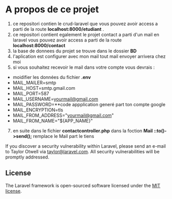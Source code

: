 

A propos de ce projet
=====================

1. ce repositori contien le crud-laravel que vous pouvez avoir access a parti de la route **localhost:8000/etudiant** .
2. ce repositori contient egalement le projet contact a parti d'un mail en laravel vous pouvez avoir access a parti de la route **localhost:8000/contact**
3. la base de donnees du projet se trouve dans le dossier **BD**
4. l'aplication est configurer avec mon mail tout mail envoyer arrivera chez moi
5. si vous souhaitez recevoir le mail dans votre compte vous devrais :
- moidifier les données du fichier **.env**
- MAIL_MAILER=smtp
- MAIL_HOST=smtp.gmail.com
- MAIL_PORT=587
- MAIL_USERNAME=yourmail@gmail.com
- MAIL_PASSWORD=**code appplication generé part ton compte google
- MAIL_ENCRYPTION=tls
- MAIL_FROM_ADDRESS="yourmail@gmail.com"
- MAIL_FROM_NAME="${APP_NAME}"
7. en suite dans le fichier **contactcontroller.php** dans la foction **Mail ::to()->send();** remplace le Mail part  le tiens


If you discover a security vulnerability within Laravel, please send an e-mail to Taylor Otwell via [taylor@laravel.com](mailto:taylor@laravel.com). All security vulnerabilities will be promptly addressed.

## License

The Laravel framework is open-sourced software licensed under the [MIT license](https://opensource.org/licenses/MIT).
